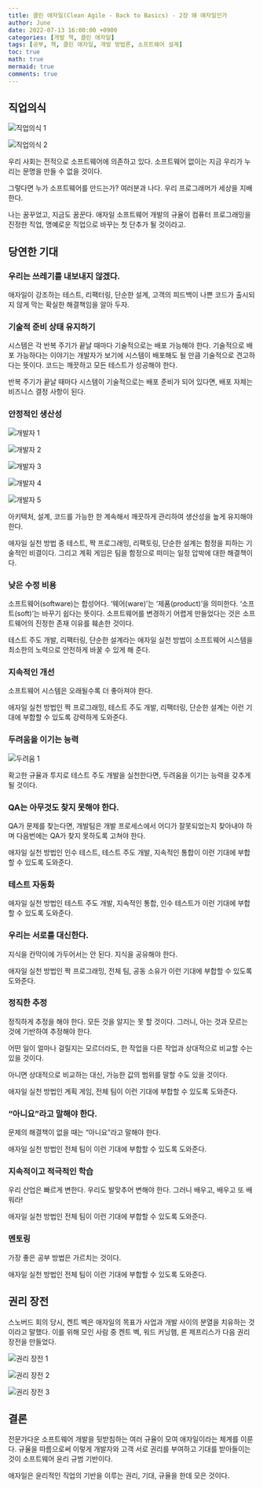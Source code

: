 ```yaml
---
title: 클린 애자일(Clean Agile - Back to Basics) - 2장 왜 애자일인가
author: June
date: 2022-07-13 16:00:00 +0900
categories: [개발 책, 클린 애자일]
tags: [공부, 책, 클린 애자일, 개발 방법론, 소프트웨어 설계]
toc: true
math: true
mermaid: true
comments: true
---
```

## 직업의식

![직업의식 1](/posts/development-books/clean-agile/CHAPTER02/02-professionalism-01.png)

![직업의식 2](/posts/development-books/clean-agile/CHAPTER02/02-professionalism-02.png)

우리 사회는 전적으로 소프트웨어에 의존하고 있다. 소프트웨어 없이는 지금 우리가 누리는 문명을 만들 수 없을 것이다.

그렇다면 누가 소프트웨어를 만드는가? 여러분과 나다. 우리 프로그래머가 세상을 지배한다.

나는 꿈꾸었고, 지금도 꿈꾼다. 애자일 소프트웨어 개발의 규율이 컴퓨터 프로그래밍을 진정한 직업, 명예로운 직업으로 바꾸는 첫 단추가 될 것이라고.

## 당연한 기대
### 우리는 쓰레기를 내보내지 않겠다.
애자일이 강조하는 테스트, 리팩터링, 단순한 설계, 고객의 피드백이 나쁜 코드가 출시되지 않게 막는 확실한 해결책임을 알아 두자.

### 기술적 준비 상태 유지하기
시스템은 각 반복 주기가 끝날 때마다 기술적으로는 배포 가능해야 한다. 기술적으로 배포 가능하다는 이야기는 개발자가 보기에 시스템이 배포해도 될 만큼 기술적으로 견고하다는 뜻이다. 코드는 깨끗하고 모든 테스트가 성공해야 한다.

반복 주기가 끝날 때마다 시스템이 기술적으로는 배포 준비가 되어 있다면, 배포 자체는 비즈니스 결정 사항이 된다.

### 안정적인 생산성

![개발자 1](/posts/development-books/clean-agile/CHAPTER02/02-developer-01.png)

![개발자 2](/posts/development-books/clean-agile/CHAPTER02/02-developer-02.png)

![개발자 3](/posts/development-books/clean-agile/CHAPTER02/02-developer-03.png)

![개발자 4](/posts/development-books/clean-agile/CHAPTER02/02-developer-04.png)

![개발자 5](/posts/development-books/clean-agile/CHAPTER02/02-developer-05.png)

아키텍처, 설계, 코드를 가능한 한 계속해서 깨끗하게 관리하여 생산성을 높게 유지해야 한다.

애자일 실천 방법 중 테스트, 짝 프로그래밍, 리팩토링, 단순한 설계는 함정을 피하는 기술적인 비결이다. 그리고 계획 게임은 팀을 함정으로 떠미는 일정 압박에 대한 해결책이다.

### 낮은 수정 비용
소프트웨어(software)는 합성어다. ‘웨어(ware)’는 ‘제품(product)’을 의미한다. ‘소프트(soft)’는 바꾸기 쉽다는 뜻이다. 소프트웨어를 변경하기 어렵게 만들었다는 것은 소프트웨어의 진정한 존재 이유를 훼손한 것이다.

테스트 주도 개발, 리팩터링, 단순한 설계라는 애자일 실천 방법이 소프트웨어 시스템을 최소한의 노력으로 안전하게 바꿀 수 있게 해 준다.

### 지속적인 개선
소프트웨어 시스템은 오래될수록 더 좋아져야 한다.

애자일 실천 방법인 짝 프로그래밍, 테스트 주도 개발, 리팩터링, 단순한 설계는 이런 기대에 부합할 수 있도록 강력하게 도와준다.

### 두려움을 이기는 능력

![두려움 1](/posts/development-books/clean-agile/CHAPTER02/02-fear-01.png)

확고한 규율과 투지로 테스트 주도 개발을 실천한다면, 두려움을 이기는 능력을 갖추게 될 것이다.

### QA는 아무것도 찾지 못해야 한다.
QA가 문제를 찾는다면, 개발팀은 개발 프로세스에서 어디가 잘못되었는지 찾아내야 하며 다음번에는 QA가 찾지 못하도록 고쳐야 한다.

애자일 실천 방법인 인수 테스트, 테스트 주도 개발, 지속적인 통합이 이런 기대에 부합할 수 있도록 도와준다.

### 테스트 자동화
애자일 실천 방법인 테스트 주도 개발, 지속적인 통합, 인수 테스트가 이런 기대에 부합할 수 있도록 도와준다.

### 우리는 서로를 대신한다.
지식을 칸막이에 가두어서는 안 된다. 지식을 공유해야 한다.

애자일 실천 방법인 짝 프로그래밍, 전체 팀, 공동 소유가 이런 기대에 부합할 수 있도록 도와준다.

### 정직한 추정
정직하게 추정을 해야 한다. 모든 것을 알지는 못 할 것이다. 그러니, 아는 것과 모르는 것에 기반하여 추정해야 한다.

어떤 일이 얼마나 걸릴지는 모르더라도, 한 작업을 다른 작업과 상대적으로 비교할 수는 있을 것이다.

아니면 상대적으로 비교하는 대신, 가능한 값의 범위를 말할 수도 있을 것이다.

애자일 실천 방법인 계획 게임, 전체 팀이 이런 기대에 부합할 수 있도록 도와준다.

### “아니요”라고 말해야 한다.
문제의 해결책이 없을 때는 “아니요”라고 말해야 한다.

애자일 실천 방법인 전체 팀이 이런 기대에 부합할 수 있도록 도와준다.

### 지속적이고 적극적인 학습
우리 산업은 빠르게 변한다. 우리도 발맞추어 변해야 한다. 그러니 배우고, 배우고 또 배워라!

애자일 실천 방법인 전체 팀이 이런 기대에 부합할 수 있도록 도와준다.

### 멘토링
가장 좋은 공부 방법은 가르치는 것이다.

애자일 실천 방법인 전체 팀이 이런 기대에 부합할 수 있도록 도와준다.

## 권리 장전
스노버드 회의 당시, 켄트 벡은 애자일의 목표가 사업과 개발 사이의 분열을 치유하는 것이라고 말했다. 이를 위해 모인 사람 중 켄트 벡, 워드 커닝햄, 론 제프리스가 다음 권리 장전을 만들었다.

![권리 장전 1](/posts/development-books/clean-agile/CHAPTER02/02-bill-of-rights-01.png)

![권리 장전 2](/posts/development-books/clean-agile/CHAPTER02/02-bill-of-rights-02.png)

![권리 장전 3](/posts/development-books/clean-agile/CHAPTER02/02-bill-of-rights-03.png)

## 결론
전문가다운 소프트웨어 개발을 뒷받침하는 여러 규율이 모여 애자일이라는 체계를 이룬다. 규율을 따름으로써 이렇게 개발자와 고객 서로 권리를 부여하고 기대를 받아들이는 것이 소프트웨어 윤리 규범 기반이다.

애자일은 윤리적인 직업의 기반을 이루는 권리, 기대, 규율을 한데 모은 것이다.
